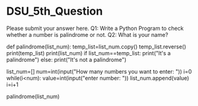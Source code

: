 # DSU_5th_Question
Please submit your answer here.
Q1: Write a Python Program to check whether a number is palindrome or not.
Q2: What is your name?

def palindrome(list_num): 
temp_list=list_num.copy() 
temp_list.reverse() 
print(temp_list) 
print(list_num) 
if list_num==temp_list: 
  print("It's a palindrome") 
else: 
  print("It's not a palindrome")

list_num=[] 
num=int(input("How many numbers you want to enter: ")) 
i=0 
while(i<num): 
  value=int(input("enter number: ")) 
  list_num.append(value) i=i+1

palindrome(list_num)
